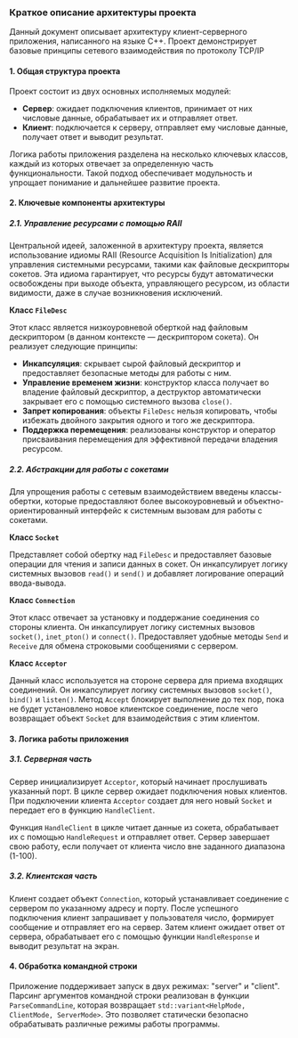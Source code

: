 ### Краткое описание архитектуры проекта

Данный документ описывает архитектуру клиент-серверного приложения, написанного на языке C++. Проект демонстрирует базовые принципы сетевого взаимодействия по протоколу TCP/IP

#### 1. Общая структура проекта

Проект состоит из двух основных исполняемых модулей:
*   **Сервер**: ожидает подключения клиентов, принимает от них числовые данные, обрабатывает их и отправляет ответ.
*   **Клиент**: подключается к серверу, отправляет ему числовые данные, получает ответ и выводит результат.

Логика работы приложения разделена на несколько ключевых классов, каждый из которых отвечает за определенную часть функциональности. Такой подход обеспечивает модульность и упрощает понимание и дальнейшее развитие проекта.

#### 2. Ключевые компоненты архитектуры

##### 2.1. Управление ресурсами с помощью RAII

Центральной идеей, заложенной в архитектуру проекта, является использование идиомы RAII (Resource Acquisition Is Initialization) для управления системными ресурсами, такими как файловые дескрипторы сокетов. Эта идиома гарантирует, что ресурсы будут автоматически освобождены при выходе объекта, управляющего ресурсом, из области видимости, даже в случае возникновения исключений.

**Класс `FileDesc`**

Этот класс является низкоуровневой оберткой над файловым дескриптором (в данном контексте — дескриптором сокета). Он реализует следующие принципы:
*   **Инкапсуляция**: скрывает сырой файловый дескриптор и предоставляет безопасные методы для работы с ним.
*   **Управление временем жизни**: конструктор класса получает во владение файловый дескриптор, а деструктор автоматически закрывает его с помощью системного вызова `close()`.
*   **Запрет копирования**: объекты `FileDesc` нельзя копировать, чтобы избежать двойного закрытия одного и того же дескриптора.
*   **Поддержка перемещения**: реализованы конструктор и оператор присваивания перемещения для эффективной передачи владения ресурсом.

##### 2.2. Абстракции для работы с сокетами

Для упрощения работы с сетевым взаимодействием введены классы-обертки, которые предоставляют более высокоуровневый и объектно-ориентированный интерфейс к системным вызовам для работы с сокетами.

**Класс `Socket`**

Представляет собой обертку над `FileDesc` и предоставляет базовые операции для чтения и записи данных в сокет. Он инкапсулирует логику системных вызовов `read()` и `send()` и добавляет логирование операций ввода-вывода.

**Класс `Connection`**

Этот класс отвечает за установку и поддержание соединения со стороны клиента. Он инкапсулирует логику системных вызовов `socket()`, `inet_pton()` и `connect()`. Предоставляет удобные методы `Send` и `Receive` для обмена строковыми сообщениями с сервером.

**Класс `Acceptor`**

Данный класс используется на стороне сервера для приема входящих соединений. Он инкапсулирует логику системных вызовов `socket()`, `bind()` и `listen()`. Метод `Accept` блокирует выполнение до тех пор, пока не будет установлено новое клиентское соединение, после чего возвращает объект `Socket` для взаимодействия с этим клиентом.

#### 3. Логика работы приложения

##### 3.1. Серверная часть

Сервер инициализирует `Acceptor`, который начинает прослушивать указанный порт. В цикле сервер ожидает подключения новых клиентов. При подключении клиента `Acceptor` создает для него новый `Socket` и передает его в функцию `HandleClient`.

Функция `HandleClient` в цикле читает данные из сокета, обрабатывает их с помощью `HandleRequest` и отправляет ответ. Сервер завершает свою работу, если получает от клиента число вне заданного диапазона (1-100).

##### 3.2. Клиентская часть

Клиент создает объект `Connection`, который устанавливает соединение с сервером по указанному адресу и порту. После успешного подключения клиент запрашивает у пользователя число, формирует сообщение и отправляет его на сервер. Затем клиент ожидает ответ от сервера, обрабатывает его с помощью функции `HandleResponse` и выводит результат на экран.

#### 4. Обработка командной строки

Приложение поддерживает запуск в двух режимах: "server" и "client". Парсинг аргументов командной строки реализован в функции `ParseCommandLine`, которая возвращает `std::variant<HelpMode, ClientMode, ServerMode>`. Это позволяет статически безопасно обрабатывать различные режимы работы программы.
